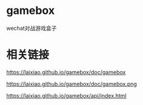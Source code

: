 # gamebox
wechat对战游戏盒子

# 相关链接

https://laixiao.github.io/gamebox/doc/gamebox

https://laixiao.github.io/gamebox/doc/gamebox.png

https://laixiao.github.io/gamebox/api/index.html

